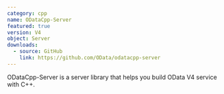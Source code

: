 ```yaml
---
category: cpp
name: ODataCpp-Server
featured: true
version: V4
object: Server
downloads:
  - source: GitHub
    link: https://github.com/OData/odatacpp-server
---
```

ODataCpp-Server is a server library that helps you build OData V4 service with C++.
